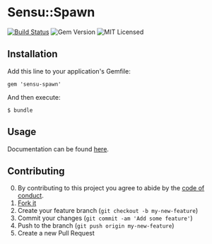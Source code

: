 # Sensu::Spawn

[![Build Status](https://travis-ci.org/sensu/sensu-spawn.svg?branch=master)](https://travis-ci.org/sensu/sensu-spawn)
![Gem Version](https://img.shields.io/gem/v/sensu-spawn.svg)
![MIT Licensed](https://img.shields.io/github/license/sensu/sensu.svg)

## Installation

Add this line to your application's Gemfile:

    gem 'sensu-spawn'

And then execute:

    $ bundle

## Usage

Documentation can be found [here](http://rubydoc.info/github/sensu/sensu-spawn/Sensu/Spawn).

## Contributing

0. By contributing to this project you agree to abide by the [code of conduct](https://sensuapp.org/conduct).
1. [Fork it](https://github.com/sensu/sensu-spawn/fork)
2. Create your feature branch (`git checkout -b my-new-feature`)
3. Commit your changes (`git commit -am 'Add some feature'`)
4. Push to the branch (`git push origin my-new-feature`)
5. Create a new Pull Request
